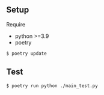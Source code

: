 ## Setup
Require
- python >=3.9
- poetry

```shell
$ poetry update
```

## Test
```shell
$ poetry run python ./main_test.py
```
